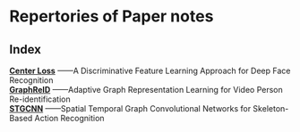 # Repertories of Paper notes
## Index 
  
**[Center Loss](https://github.com/terrencewayne/Paper-notes/blob/master/A%20Discriminative%20Feature%20Learning%20Approach%20for%20Deep%20Face%20Recognition.md)**
——A Discriminative Feature Learning Approach for Deep Face Recognition  
**[GraphReID](https://github.com/terrencewayne/Paper-notes/blob/master/Adaptive%20Graph%20Representation%20Learning%20for%20Video%20Person%20Re-identification.md)**
——Adaptive Graph Representation Learning for Video Person Re-identification  
**[STGCNN](https://github.com/terrencewayne/Paper-notes/blob/master/Spatial%20Temporal%20Graph%20Convolutional%20Networks%20for%20Skeleton-Based%20Action%20Recognition.md)**
——Spatial Temporal Graph Convolutional Networks for Skeleton-Based Action Recognition 
